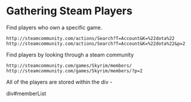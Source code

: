 
Gathering Steam Players
======

Find players who own a specific game.

    http://steamcommunity.com/actions/Search?T=Account&K=%22dota%22
    http://steamcommunity.com/actions/Search?T=Account&K=%22dota%22&p=2

Find players by looking through a steam community

    http://steamcommunity.com/games/Skyrim/members/
    http://steamcommunity.com/games/Skyrim/members/?p=2

All of the players are stored within the div - 

   div#memberList

